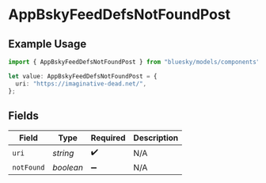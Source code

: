 # AppBskyFeedDefsNotFoundPost

## Example Usage

```typescript
import { AppBskyFeedDefsNotFoundPost } from "bluesky/models/components";

let value: AppBskyFeedDefsNotFoundPost = {
  uri: "https://imaginative-dead.net/",
};
```

## Fields

| Field              | Type               | Required           | Description        |
| ------------------ | ------------------ | ------------------ | ------------------ |
| `uri`              | *string*           | :heavy_check_mark: | N/A                |
| `notFound`         | *boolean*          | :heavy_minus_sign: | N/A                |